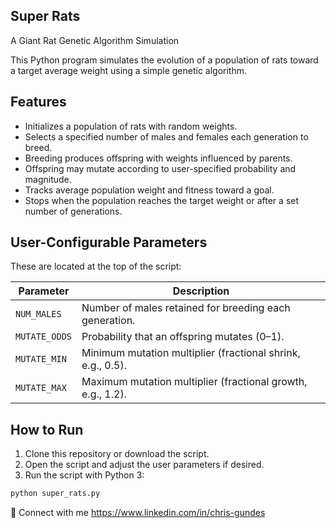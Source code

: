 ## Super Rats

A Giant Rat Genetic Algorithm Simulation

This Python program simulates the evolution of a population of rats toward a target average weight using a simple genetic algorithm.

## Features

- Initializes a population of rats with random weights.
- Selects a specified number of males and females each generation to breed.
- Breeding produces offspring with weights influenced by parents.
- Offspring may mutate according to user-specified probability and magnitude.
- Tracks average population weight and fitness toward a goal.
- Stops when the population reaches the target weight or after a set number of generations.

## User-Configurable Parameters

These are located at the top of the script:

| Parameter    | Description |
| ------------ | ----------- |
| `NUM_MALES`  | Number of males retained for breeding each generation. |
| `MUTATE_ODDS` | Probability that an offspring mutates (0–1). |
| `MUTATE_MIN` | Minimum mutation multiplier (fractional shrink, e.g., 0.5). |
| `MUTATE_MAX` | Maximum mutation multiplier (fractional growth, e.g., 1.2). |

## How to Run

1. Clone this repository or download the script.
2. Open the script and adjust the user parameters if desired.
3. Run the script with Python 3:

```bash
python super_rats.py

```
🔗 Connect with me https://www.linkedin.com/in/chris-gundes
